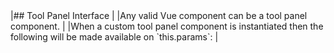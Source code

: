 <framework-specific-section frameworks="vue">
|## Tool Panel Interface
|
|Any valid Vue component can be a tool panel component.
|
|When a custom tool panel component is instantiated then the following will be made available on `this.params`:
|
</framework-specific-section>